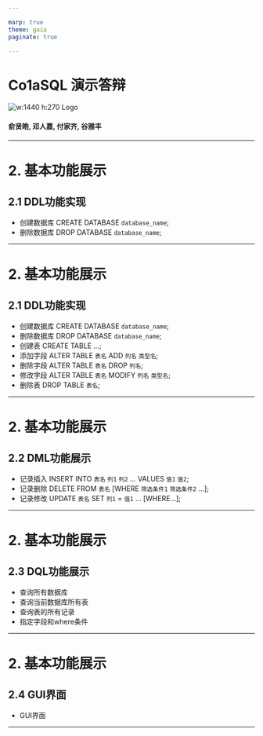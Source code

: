 ```yaml
---

marp: true
theme: gaia
paginate: true

---
```


# Co1aSQL 演示答辩

![w:1440 h:270 Logo](https://raw.githubusercontent.com/YXHXianYu/2023-BJTU-DBMS-Project/main/gui/ColaSqlGui/resource/images/logo.png)

#### 俞贤皓, 邓人嘉, 付家齐, 谷雅丰

---

# 2. 基本功能展示

## 2.1 DDL功能实现

* 创建数据库 CREATE DATABASE `database_name`;
* 删除数据库 DROP DATABASE `database_name`;

---

# 2. 基本功能展示

## 2.1 DDL功能实现

* 创建数据库 CREATE DATABASE `database_name`;
* 删除数据库 DROP DATABASE `database_name`;
* 创建表 CREATE TABLE ...;
* 添加字段 ALTER TABLE `表名` ADD `列名` `类型名`;
* 删除字段 ALTER TABLE `表名` DROP `列名`;
* 修改字段 ALTER TABLE `表名` MODIFY `列名` `类型名`;
* 删除表 DROP TABLE `表名`;

---

# 2. 基本功能展示

## 2.2 DML功能展示

* 记录插入 INSERT INTO `表名` `列1` `列2` ... VALUES `值1` `值2`;
* 记录删除 DELETE FROM `表名` [WHERE `筛选条件1` `筛选条件2` ...];
* 记录修改 UPDATE `表名` SET `列1` = `值1` ... [WHERE...];

---

# 2. 基本功能展示

## 2.3 DQL功能展示

* 查询所有数据库
* 查询当前数据库所有表
* 查询表的所有记录
* 指定字段和where条件

---

# 2. 基本功能展示

## 2.4 GUI界面

* GUI界面

---

